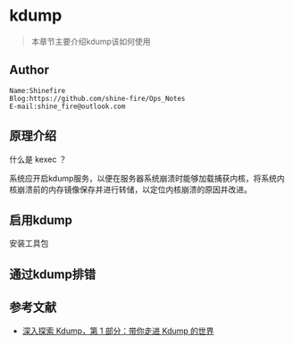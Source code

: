 # kdump

> 本章节主要介绍kdump该如何使用

## Author

```
Name:Shinefire
Blog:https://github.com/shine-fire/Ops_Notes
E-mail:shine_fire@outlook.com
```

## 原理介绍

什么是 kexec ？

系统应开启kdump服务，以便在服务器系统崩溃时能够加载捕获内核，将系统内核崩溃前的内存镜像保存并进行转储，以定位内核崩溃的原因并改进。

## 启用kdump

安装工具包

## 通过kdump排错

## 参考文献

- [深入探索 Kdump，第 1 部分：带你走进 Kdump 的世界](https://www.ibm.com/developerworks/cn/linux/l-cn-kdump1/index.html)

